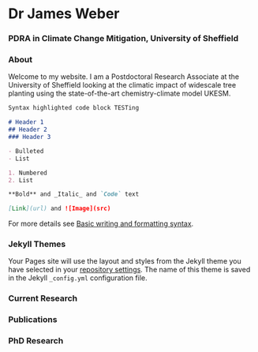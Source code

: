 # Dr James Weber
### PDRA in Climate Change Mitigation, University of Sheffield


### About

Welcome to my website. I am a Postdoctoral Research Associate at the University of Sheffield looking at the climatic impact of widescale tree planting using the state-of-the-art chemistry-climate model UKESM. 

```markdown
Syntax highlighted code block TESTing

# Header 1
## Header 2
### Header 3

- Bulleted
- List

1. Numbered
2. List

**Bold** and _Italic_ and `Code` text

[Link](url) and ![Image](src)
```

For more details see [Basic writing and formatting syntax](https://docs.github.com/en/github/writing-on-github/getting-started-with-writing-and-formatting-on-github/basic-writing-and-formatting-syntax).

### Jekyll Themes

Your Pages site will use the layout and styles from the Jekyll theme you have selected in your [repository settings](https://github.com/JM-Weber/jm-weber.github.io/settings/pages). The name of this theme is saved in the Jekyll `_config.yml` configuration file.

### Current Research 

### Publications

### PhD Research 

